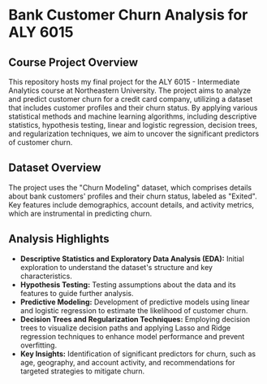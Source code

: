 # Bank Customer Churn Analysis for ALY 6015

## Course Project Overview
This repository hosts my final project for the ALY 6015 - Intermediate Analytics course at Northeastern University. The project aims to analyze and predict customer churn for a credit card company, utilizing a dataset that includes customer profiles and their churn status. By applying various statistical methods and machine learning algorithms, including descriptive statistics, hypothesis testing, linear and logistic regression, decision trees, and regularization techniques, we aim to uncover the significant predictors of customer churn.

## Dataset Overview
The project uses the "Churn Modeling" dataset, which comprises details about bank customers' profiles and their churn status, labeled as "Exited". Key features include demographics, account details, and activity metrics, which are instrumental in predicting churn.

## Analysis Highlights
- **Descriptive Statistics and Exploratory Data Analysis (EDA):** Initial exploration to understand the dataset's structure and key characteristics.
- **Hypothesis Testing:** Testing assumptions about the data and its features to guide further analysis.
- **Predictive Modeling:** Development of predictive models using linear and logistic regression to estimate the likelihood of customer churn.
- **Decision Trees and Regularization Techniques:** Employing decision trees to visualize decision paths and applying Lasso and Ridge regression techniques to enhance model performance and prevent overfitting.
- **Key Insights:** Identification of significant predictors for churn, such as age, geography, and account activity, and recommendations for targeted strategies to mitigate churn.

